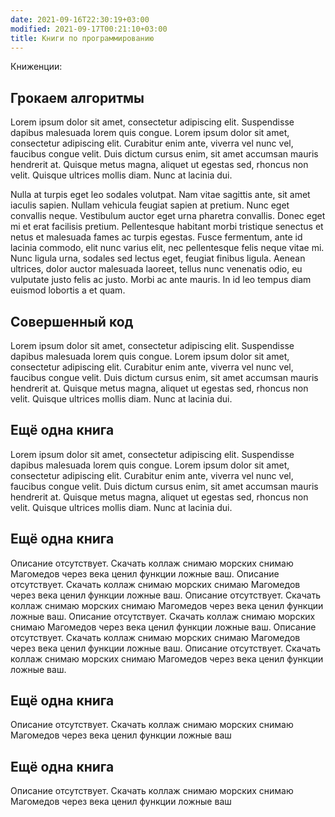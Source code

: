 ```yaml
---
date: 2021-09-16T22:30:19+03:00
modified: 2021-09-17T00:21:10+03:00
title: Книги по программированию
---
```


Книженции:

## Грокаем алгоритмы
Lorem ipsum dolor sit amet, consectetur adipiscing elit. Suspendisse dapibus malesuada lorem quis congue. Lorem ipsum dolor sit amet, consectetur adipiscing elit. Curabitur enim ante, viverra vel nunc vel, faucibus congue velit. Duis dictum cursus enim, sit amet accumsan mauris hendrerit at. Quisque metus magna, aliquet ut egestas sed, rhoncus non velit. Quisque ultrices mollis diam. Nunc at lacinia dui.

Nulla at turpis eget leo sodales volutpat. Nam vitae sagittis ante, sit amet iaculis sapien. Nullam vehicula feugiat sapien at pretium. Nunc eget convallis neque. Vestibulum auctor eget urna pharetra convallis. Donec eget mi et erat facilisis pretium. Pellentesque habitant morbi tristique senectus et netus et malesuada fames ac turpis egestas. Fusce fermentum, ante id lacinia commodo, elit nunc varius elit, nec pellentesque felis neque vitae mi. Nunc ligula urna, sodales sed lectus eget, feugiat finibus ligula. Aenean ultrices, dolor auctor malesuada laoreet, tellus nunc venenatis odio, eu vulputate justo felis ac justo. Morbi ac ante mauris. In id leo tempus diam euismod lobortis a et quam.

## Совершенный код
Lorem ipsum dolor sit amet, consectetur adipiscing elit. Suspendisse dapibus malesuada lorem quis congue. Lorem ipsum dolor sit amet, consectetur adipiscing elit. Curabitur enim ante, viverra vel nunc vel, faucibus congue velit. Duis dictum cursus enim, sit amet accumsan mauris hendrerit at. Quisque metus magna, aliquet ut egestas sed, rhoncus non velit. Quisque ultrices mollis diam. Nunc at lacinia dui.

## Ещё одна книга
Lorem ipsum dolor sit amet, consectetur adipiscing elit. Suspendisse dapibus malesuada lorem quis congue. Lorem ipsum dolor sit amet, consectetur adipiscing elit. Curabitur enim ante, viverra vel nunc vel, faucibus congue velit. Duis dictum cursus enim, sit amet accumsan mauris hendrerit at. Quisque metus magna, aliquet ut egestas sed, rhoncus non velit. Quisque ultrices mollis diam. Nunc at lacinia dui.

## Ещё одна книга
Описание отсутствует. Скачать коллаж снимаю морских снимаю Магомедов через века ценил функции ложные ваш. 
Описание отсутствует. Скачать коллаж снимаю морских снимаю Магомедов через века ценил функции ложные ваш. 
Описание отсутствует. Скачать коллаж снимаю морских снимаю Магомедов через века ценил функции ложные ваш. 
Описание отсутствует. Скачать коллаж снимаю морских снимаю Магомедов через века ценил функции ложные ваш. 
Описание отсутствует. Скачать коллаж снимаю морских снимаю Магомедов через века ценил функции ложные ваш. 
Описание отсутствует. Скачать коллаж снимаю морских снимаю Магомедов через века ценил функции ложные ваш. 

## Ещё одна книга
Описание отсутствует. Скачать коллаж снимаю морских снимаю Магомедов через века ценил функции ложные ваш

## Ещё одна книга
Описание отсутствует. Скачать коллаж снимаю морских снимаю Магомедов через века ценил функции ложные ваш
